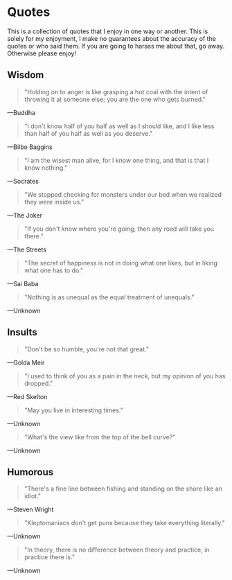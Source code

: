 Quotes
======

This is a collection of quotes that I enjoy in one way or another. This is solely for my enjoyment, I make no guarantees about the accuracy of the quotes or who said them. If you are going to harass me about that, go away. Otherwise please enjoy!

Wisdom
------

> "Holding on to anger is like grasping a hot coal with the intent of throwing it at someone else; you are the one who gets burned."

  —Buddha

> "I don't know half of you half as well as I should like, and I like less than half of you half as well as you deserve."

  —Bilbo Baggins

> "I am the wisest man alive, for I know one thing, and that is that I know nothing."

  —Socrates

> "We stopped checking for monsters under our bed when we realized they were inside us."

  —The Joker

> "If you don't know where you're going, then any road will take you there."

  —The Streets

> "The secret of happiness is not in doing what one likes, but in liking what one has to do."

  —Sai Baba

> "Nothing is as unequal as the equal treatment of unequals."

  —Unknown

Insults
-------

> "Don't be so humble, you're not that great."

  —Golda Meir

> "I used to think of you as a pain in the neck, but my opinion of you has dropped."

  —Red Skelton

> "May you live in interesting times."

  —Unknown

> "What's the view like from the top of the bell curve?"

  —Unknown

Humorous
--------

> "There's a fine line between fishing and standing on the shore like an idiot."

  —Steven Wright

> "Kleptomaniacs don't get puns because they take everything literally."

  —Unknown

> "In theory, there is no difference between theory and practice, in practice there is."

  —Unknown

